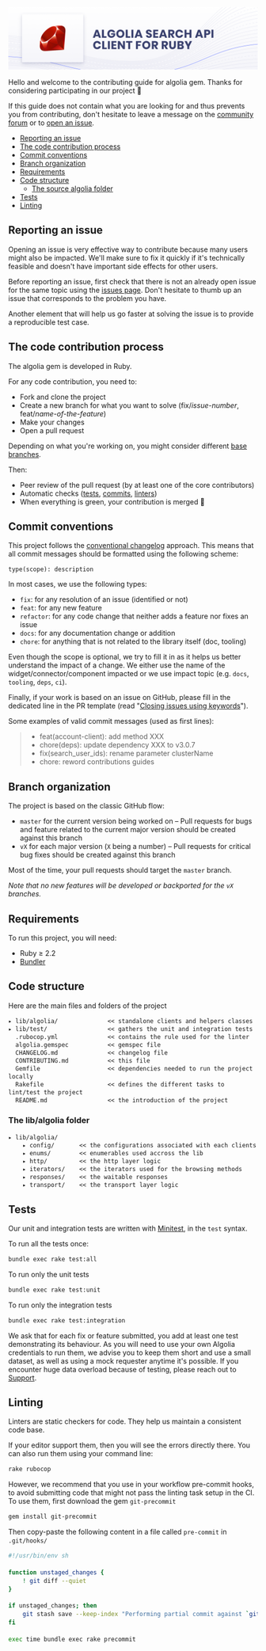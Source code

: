 <p align="center">
  <a href="https://www.algolia.com">
      <img alt="Algolia for Ruby" src="https://raw.githubusercontent.com/algolia/algoliasearch-client-common/master/banners/ruby.png" >
    </a>
</p>

Hello and welcome to the contributing guide for algolia gem. Thanks for considering participating in our project 🙇

If this guide does not contain what you are looking for and thus prevents you from contributing, don't hesitate to leave a message on the [community forum](https://discourse.algolia.com/) or to [open an issue](https://github.com/algolia/instantsearch.js/issues).

<!-- DON'T EDIT THIS SECTION, INSTEAD RE-RUN TocDown TO UPDATE -->
<!-- TocDown Begin -->
* [Reporting an issue](#reporting-an-issue)
* [The code contribution process](#the-code-contribution-process)
* [Commit conventions](#commit-conventions)
* [Branch organization](#branch-organization)
* [Requirements](#requirements)
* [Code structure](#code-structure)
  * [The source algolia folder](#the-source-algolia-folder)
* [Tests](#tests)
* [Linting](#linting)
<!-- TocDown End -->

## Reporting an issue

Opening an issue is very effective way to contribute because many users might also be impacted. We'll make sure to fix it quickly if it's technically feasible and doesn't have important side effects for other users.

Before reporting an issue, first check that there is not an already open issue for the same topic using the [issues page](https://github.com/algolia/algoliasearch-client-ruby/issues). Don't hesitate to thumb up an issue that corresponds to the problem you have.

Another element that will help us go faster at solving the issue is to provide a reproducible test case.

## The code contribution process

The algolia gem is developed in Ruby.

For any code contribution, you need to:

- Fork and clone the project
- Create a new branch for what you want to solve (fix/_issue-number_, feat/_name-of-the-feature_)
- Make your changes
- Open a pull request

Depending on what you're working on, you might consider different [base branches](#branch-organization).

Then:

- Peer review of the pull request (by at least one of the core contributors)
- Automatic checks ([tests](#tests), [commits](#commit-conventions), [linters](#linting))
- When everything is green, your contribution is merged 🚀

## Commit conventions

This project follows the [conventional changelog](https://conventionalcommits.org/) approach. This means that all commit messages should be formatted using the following scheme:

```
type(scope): description
```

In most cases, we use the following types:

- `fix`: for any resolution of an issue (identified or not)
- `feat`: for any new feature
- `refactor`: for any code change that neither adds a feature nor fixes an issue
- `docs`: for any documentation change or addition
- `chore`: for anything that is not related to the library itself (doc, tooling)

Even though the scope is optional, we try to fill it in as it helps us better understand the impact of a change. We either use the name of the widget/connector/component impacted or we use impact topic (e.g. `docs`, `tooling`, `deps`, `ci`).

Finally, if your work is based on an issue on GitHub, please fill in the dedicated line in the PR template (read "[Closing issues using keywords](https://help.github.com/en/articles/closing-issues-using-keywords)").

Some examples of valid commit messages (used as first lines):

> - feat(account-client): add method XXX
> - chore(deps): update dependency XXX to v3.0.7
> - fix(search_user_ids): rename parameter clusterName
> - chore: reword contributions guides

## Branch organization

The project is based on the classic GitHub flow:

- `master` for the current version being worked on – Pull requests for bugs and feature related to the current major version should be created against this branch
- `vX` for each major version (`X` being a number) – Pull requests for critical bug fixes should be created against this branch

Most of the time, your pull requests should target the `master` branch.

_Note that no new features will be developed or backported for the `vX` branches._

## Requirements

To run this project, you will need:

- Ruby ≥ 2.2
- [Bundler](https://bundler.io/)

## Code structure

Here are the main files and folders of the project

```
▸ lib/algolia/              << standalone clients and helpers classes
▸ lib/test/                 << gathers the unit and integration tests
  .rubocop.yml              << contains the rule used for the linter
  algolia.gemspec           << gemspec file
  CHANGELOG.md              << changelog file
  CONTRIBUTING.md           << this file
  Gemfile                   << dependencies needed to run the project locally
  Rakefile                  << defines the different tasks to lint/test the project
  README.md                 << the introduction of the project
```

### The lib/algolia folder

```
▸ lib/algolia/
    ▸ config/       << the configurations associated with each clients 
    ▸ enums/        << enumerables used accross the lib
    ▸ http/         << the http layer logic
    ▸ iterators/    << the iterators used for the browsing methods
    ▸ responses/    << the waitable responses
    ▸ transport/    << the transport layer logic
```

## Tests

Our unit and integration tests are written with [Minitest](https://github.com/seattlerb/minitest), in the `test` syntax.

To run all the tests once:

```sh
bundle exec rake test:all
```

To run only the unit tests

```sh
bundle exec rake test:unit
```

To run only the integration tests

```sh
bundle exec rake test:integration
```

We ask that for each fix or feature submitted, you add at least one test demonstrating its behaviour. As you will need to use your own Algolia
credentials to run them, we advise you to keep them short and use a small dataset, as well as using a mock requester anytime it's possible. If you 
encounter huge data overload because of testing, please reach out to [Support](support@algolia.com).

## Linting

Linters are static checkers for code. They help us maintain a consistent code base.

If your editor support them, then you will see the errors directly there. You can also run them using your command line:

```sh
rake rubocop
```

However, we recommend that you use in your workflow pre-commit hooks, to avoid submitting code that might not pass the linting task setup in the CI. To use them,
first download the gem `git-precommit`

```sh
gem install git-precommit
```

Then copy-paste the following content in a file called `pre-commit` in `.git/hooks/` 

```sh
#!/usr/bin/env sh

function unstaged_changes {
    ! git diff --quiet
}

if unstaged_changes; then
    git stash save --keep-index "Performing partial commit against `git rev-parse HEAD`"
fi

exec time bundle exec rake precommit
```
